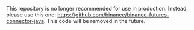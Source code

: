 This repository is no longer recommended for use in production. Instead, please use this one: https://github.com/binance/binance-futures-connector-java. This code will be removed in the future.
